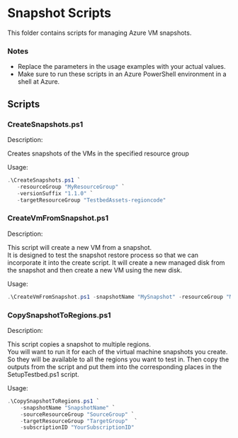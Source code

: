 # Snapshot Scripts

This folder contains scripts for managing Azure VM snapshots.

### Notes

- Replace the parameters in the usage examples with your actual values.
- Make sure to run these scripts in an Azure PowerShell environment in a shell at Azure.

## Scripts

### CreateSnapshots.ps1
Description: 

Creates snapshots of the VMs in the specified resource group

Usage:
```powershell
.\CreateSnapshots.ps1 `
   -resourceGroup "MyResourceGroup" `
   -versionSuffix "1.1.0" `
   -targetResourceGroup "TestbedAssets-regioncode"
```

### CreateVmFromSnapshot.ps1
 Description: 
 
 This script will create a new VM from a snapshot.  
 It is designed to test the snapshot restore process so that we can incorporate it into the create script.
 It will create a new managed disk from the snapshot and then create a new VM using the new disk.

Usage:
```powershell
.\CreateVmFromSnapshot.ps1 -snapshotName "MySnapshot" -resourceGroup "MyResourceGroup"
```

### CopySnapshotToRegions.ps1

 Description: 
 
 This script copies a snapshot to multiple regions.  
 You will want to run it for each of the virtual machine snapshots you create. 
 So they will be available to all the regions you want to test in.
 Then copy the outputs from the script and put them into the corresponding places 
 in the SetupTestbed.ps1 script.

Usage:
```powershell
.\CopySnapshotToRegions.ps1 `
    -snapshotName "SnapshotName" `
    -sourceResourceGroup "SourceGroup" `
    -targetResourceGroup "TargetGroup"  `
    -subscriptionID "YourSubscriptionID"
```
